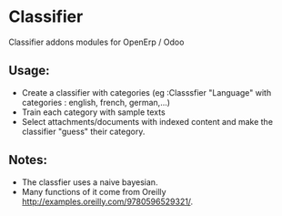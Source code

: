 Classifier
==========

Classifier addons modules for OpenErp / Odoo

Usage:
------
- Create a classifier with categories (eg :Classsfier "Language" with categories : english, french, german,...)
- Train each category with sample texts
- Select attachments/documents with indexed content and make the classifier "guess" their category.

Notes:
-----
- The classfier uses a naive bayesian.
- Many functions of it come from Oreilly http://examples.oreilly.com/9780596529321/.
